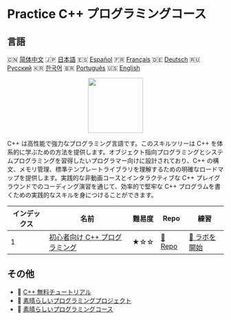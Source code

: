 # Practice C++ プログラミングコース

## 言語

🇨🇳 [简体中文](README_zh.md) 🇯🇵 [日本語](README_ja.md) 🇪🇸 [Español](README_es.md) 🇫🇷 [Français](README_fr.md) 🇩🇪 [Deutsch](README_de.md) 🇷🇺 [Русский](README_ru.md) 🇰🇷 [한국어](README_ko.md) 🇧🇷 [Português](README_pt.md) 🇺🇸 [English](README.md) 

<div align="center">
<img width="128px" src="https://file.labex.io/path/kjx58efaCNu0.png">
</div>

C++ は高性能で強力なプログラミング言語です。このスキルツリーは C++ を体系的に学ぶための方法を提供します。オブジェクト指向プログラミングとシステムプログラミングを習得したいプログラマー向けに設計されており、C++ の構文、メモリ管理、標準テンプレートライブラリを理解するための明確なロードマップを提供します。実践的な非動画コースとインタラクティブな C++ プレイグラウンドでのコーディング演習を通じて、効率的で堅牢な C++ プログラムを書くための実践的なスキルを身につけることができます。

|   インデックス | 名前                                                                                       | 難易度   | Repo                                                                   | 練習                                                                       |
|----------------|--------------------------------------------------------------------------------------------|----------|------------------------------------------------------------------------|----------------------------------------------------------------------------|
|              1 | [初心者向け C++ プログラミング](https://labex.io/ja/courses/cpp-programming-for-beginners) | ★☆☆      | [🔗 Repo](https://github.com/labex-labs/cpp-programming-for-beginners) | [🚀 ラボを開始](https://labex.io/ja/courses/cpp-programming-for-beginners) |

## その他

- 🔗 [C++ 無料チュートリアル](https://github.com/labex-labs/cpp-free-tutorials)
- 🔗 [素晴らしいプログラミングプロジェクト](https://github.com/labex-labs/awesome-programming-projects)
- 🔗 [素晴らしいプログラミングコース](https://github.com/labex-labs/awesome-programming-courses)

